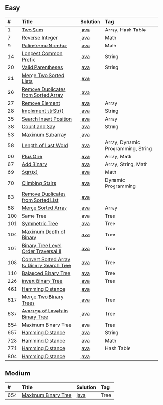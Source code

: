 ## Easy

| #    | Title                                    | Solution             | Tag              |
| :--- | :--------------------------------------- | :------------------- | :--------------- |
| 1    | [Two Sum][001]                           | [java][solution-001] | Array, Hash Table |
| 7    | [Reverse Integer][007]                   | [java][solution-007] | Math             |
| 9    | [Palindrome Number][009]                 | [java][solution-009] | Math             |
| 14   | [Longest Common Prefix][014]             | [java][solution-014] | String           |
| 20   | [Valid Parentheses][020]                 | [java][solution-020] | String           |
| 21   | [Merge Two Sorted Lists][021]            | [java][solution-021] |                  |
| 26   | [Remove Duplicates from Sorted Array][026] | [java][solution-026] |                |
| 27   | [Remove Element][027]                    | [java][solution-027] | Array            |
| 28   | [Implement strStr()][028]                | [java][solution-028] | String           |
| 35   | [Search Insert Position][035]            | [java][solution-035] | Array            |
| 38   | [Count and Say][038]                     | [java][solution-038] | String           |
| 53   | [Maximum Subarray][053]                  | [java][solution-053] |                  |
| 58   | [Length of Last Word][058]               | [java][solution-058] | Array, Dynamic Programming, String |
| 66   | [Plus One][066]                          | [java][solution-066] | Array, Math      |
| 67   | [Add Binary][067]                        | [java][solution-067] | Array, String, Math |
| 69   | [Sqrt(x)][069]                           | [java][solution-069] | Math             |
| 70   | [Climbing Stairs][070]                   | [java][solution-070] | Dynamic Programming |
| 83   | [Remove Duplicates from Sorted List][083] | [java][solution-083] |                 |
| 88   | [Merge Sorted Array][088]                | [java][solution-088] | Array            |
| 100  | [Same Tree][100]                         | [java][solution-100] | Tree             |
| 101  | [Symmetric Tree][101]                    | [java][solution-101] | Tree             |
| 104  | [Maximum Depth of Binary][104]           | [java][solution-104] | Tree             |
| 107  | [Binary Tree Level Order Traversal II][107] | [java][solution-107] | Tree          |
| 108  | [Convert Sorted Array to Binary Search Tree][108] | [java][solution-108] | Tree    |
| 110  | [Balanced Binary Tree][110]              | [java][solution-110] | Tree             |
| 226  | [Invert Binary Tree][226]              | [java][solution-226] | Tree             |
| 461  | [Hamming Distance][461]                  | [java][solution-461] |                  |
| 617  | [Merge Two Binary Trees][617]            | [java][solution-617] | Tree             |
| 637  | [Average of Levels in Binary Tree][637]  | [java][solution-637] | Tree             |
| 654  | [Maximum Binary Tree][654]               | [java][solution-654] | Tree             |
| 657  | [Hamming Distance][657]                  | [java][solution-657] | String           |
| 728  | [Hamming Distance][728]                  | [java][solution-728] | Math             |
| 771  | [Hamming Distance][771]                  | [java][solution-771] | Hash Table       |
| 804  | [Hamming Distance][804]                  | [java][solution-804] |                  |


[001]: https://leetcode.com/problems/two-sum
[007]: https://leetcode.com/problems/reverse-integer
[009]: https://leetcode.com/problems/palindrome-number
[014]: https://leetcode.com/problems/longest-common-prefix
[020]: https://leetcode.com/problems/valid-parentheses
[021]: https://leetcode.com/problems/merge-two-sorted-lists
[026]: https://leetcode.com/problems/remove-duplicates-from-sorted-array
[027]: https://leetcode.com/problems/remove-element
[028]: https://leetcode.com/problems/implement-strstr
[035]: https://leetcode.com/problems/search-insert-position
[038]: https://leetcode.com/problems/count-and-say
[053]: https://leetcode.com/problems/maximum-subarray
[058]: https://leetcode.com/problems/length-of-last-word
[066]: https://leetcode.com/problems/plus-one
[067]: https://leetcode.com/problems/add-binary
[069]: https://leetcode.com/problems/sqrtx
[070]: https://leetcode.com/problems/climbing-stairs
[083]: https://leetcode.com/problems/remove-duplicates-from-sorted-list
[088]: https://leetcode.com/problems/merge-sorted-array
[100]: https://leetcode.com/problems/same-    
[101]: https://leetcode.com/problems/symmetric-tree    
[104]: https://leetcode.com/problems/maximum-depth-of-binary-tree  
[107]: https://leetcode.com/problems/binary-tree-level-order-traversal-ii 
[108]: https://leetcode.com/problems/convert-sorted-array-to-binary-search-tree   
[110]: https://leetcode.com/problems/balanced-binary-tree  
[226]: https://leetcode.com/problems/invert-binary-tree
[461]: https://leetcode.com/problems/hamming-distance
[617]: https://leetcode.com/problems/judge-route-circle
[637]: https://leetcode.com/problems/average-of-levels-in-binary-tree
[657]: https://leetcode.com/problems/judge-route-circle
[728]: https://leetcode.com/problems/self-dividing-numbers
[771]: https://leetcode.com/problems/jewels-and-stones
[804]: https://leetcode.com/problems/unique-morse-code-words

[solution-001]: https://github.com/gcyml/leetcode-record-java/blob/master/solution/easy/001/solution.java
[solution-007]: https://github.com/gcyml/leetcode-record-java/blob/master/solution/easy/007/solution.java
[solution-009]: https://github.com/gcyml/leetcode-record-java/blob/master/solution/easy/009/solution.java
[solution-014]: https://github.com/gcyml/leetcode-record-java/blob/master/solution/easy/014/solution.java
[solution-020]: https://github.com/gcyml/leetcode-record-java/blob/master/solution/easy/020/solution.java
[solution-021]: https://github.com/gcyml/leetcode-record-java/blob/master/solution/easy/021/solution.java
[solution-026]: https://github.com/gcyml/leetcode-record-java/blob/master/solution/easy/026/solution.java
[solution-027]: https://github.com/gcyml/leetcode-record-java/blob/master/solution/easy/027/solution.java
[solution-028]: https://github.com/gcyml/leetcode-record-java/blob/master/solution/easy/028/solution.java
[solution-035]: https://github.com/gcyml/leetcode-record-java/blob/master/solution/easy/035/solution.java
[solution-038]: https://github.com/gcyml/leetcode-record-java/blob/master/solution/easy/038/solution.java
[solution-053]: https://github.com/gcyml/leetcode-record-java/blob/master/solution/easy/053/solution.java
[solution-058]: https://github.com/gcyml/leetcode-record-java/blob/master/solution/easy/058/solution.java
[solution-066]: https://github.com/gcyml/leetcode-record-java/blob/master/solution/easy/066/solution.java
[solution-067]: https://github.com/gcyml/leetcode-record-java/blob/master/solution/easy/067/solution.java
[solution-069]: https://github.com/gcyml/leetcode-record-java/blob/master/solution/easy/069/solution.java
[solution-070]: https://github.com/gcyml/leetcode-record-java/blob/master/solution/easy/070/solution.java
[solution-083]: https://github.com/gcyml/leetcode-record-java/blob/master/solution/easy/083/solution.java
[solution-088]: https://github.com/gcyml/leetcode-record-java/blob/master/solution/easy/088/solution.java
[solution-100]: https://github.com/gcyml/leetcode-record-java/blob/master/solution/easy/100/solution.java
[solution-101]: https://github.com/gcyml/leetcode-record-java/blob/master/solution/easy/101/solution.java
[solution-104]: https://github.com/gcyml/leetcode-record-java/blob/master/solution/easy/104/solution.java
[solution-107]: https://github.com/gcyml/leetcode-record-java/blob/master/solution/easy/107/solution.java
[solution-108]: https://github.com/gcyml/leetcode-record-java/blob/master/solution/easy/108/solution.java
[solution-110]: https://github.com/gcyml/leetcode-record-java/blob/master/solution/easy/110/solution.java
[solution-226]: https://github.com/gcyml/leetcode-record-java/blob/master/solution/easy/226/solution.java
[solution-461]: https://github.com/gcyml/leetcode-record-java/blob/master/solution/easy/461/solution.java
[solution-617]: https://github.com/gcyml/leetcode-record-java/blob/master/solution/easy/617/solution.java
[solution-637]: https://github.com/gcyml/leetcode-record-java/blob/master/solution/easy/637/solution.java
[solution-657]: https://github.com/gcyml/leetcode-record-java/blob/master/solution/easy/657/solution.java
[solution-728]: https://github.com/gcyml/leetcode-record-java/blob/master/solution/easy/728/solution.java
[solution-771]: https://github.com/gcyml/leetcode-record-java/blob/master/solution/easy/771/solution.java
[solution-804]: https://github.com/gcyml/leetcode-record-java/blob/master/solution/easy/804/solution.java





## Medium

| #    | Title                                    | Solution             | Tag              |
| :--- | :--------------------------------------- | :------------------- | :--------------- |
| 654  | [Maximum Binary Tree][654]               | [java][solution-654] | Tree             |


[654]: https://leetcode.com/problems/maximum-binary-tree

[solution-654]: https://github.com/gcyml/leetcode-record-java/blob/master/solution/medium/654/solution.java